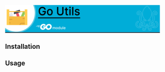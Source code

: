 <picture>
    <source media="(prefers-color-scheme: dark)" srcset="./res/github-topper-dark.png" />
    <source media="(prefers-color-scheme: light)" srcset="./res/github-topper-light.png" />
    <img src="./res/github-topper-light.png" />
</picture>

## Installation

## Usage



